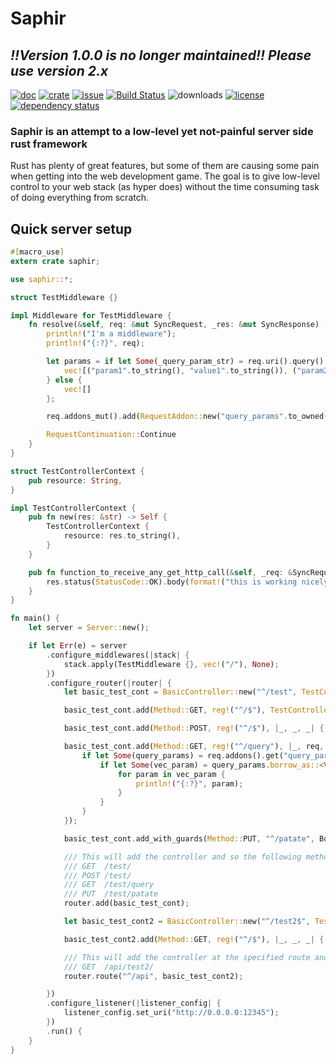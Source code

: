 # Saphir

## *_!!Version 1.0.0 is no longer maintained!! Please use version 2.x_*
[![doc](https://docs.rs/saphir/badge.svg)](https://docs.rs/saphir/)
[![crate](https://img.shields.io/crates/v/saphir.svg)](https://crates.io/crates/saphir)
[![issue](https://img.shields.io/github/issues/richerarc/saphir.svg)](https://github.com/richerarc/saphir/issues)
[![Build Status](https://travis-ci.org/richerarc/saphir.svg?branch=master)](https://travis-ci.org/richerarc/saphir)
![downloads](https://img.shields.io/crates/d/saphir.svg)
[![license](https://img.shields.io/crates/l/saphir.svg)](https://github.com/richerarc/saphir/blob/master/LICENSE)
[![dependency status](https://deps.rs/repo/github/richerarc/saphir/status.svg)](https://deps.rs/repo/github/richerarc/saphir)

### Saphir is an attempt to a low-level yet not-painful server side rust framework
Rust has plenty of great features, but some of them are causing some pain when getting into the web development game. The goal is to give low-level control to your web stack (as hyper does) without the time consuming task of doing everything from scratch.

## Quick server setup
```rust
#[macro_use]
extern crate saphir;

use saphir::*;

struct TestMiddleware {}

impl Middleware for TestMiddleware {
    fn resolve(&self, req: &mut SyncRequest, _res: &mut SyncResponse) -> RequestContinuation {
        println!("I'm a middleware");
        println!("{:?}", req);

        let params = if let Some(_query_param_str) = req.uri().query() {
            vec![("param1".to_string(), "value1".to_string()), ("param2".to_string(), "value2".to_string())]
        } else {
            vec![]
        };

        req.addons_mut().add(RequestAddon::new("query_params".to_owned(), params));

        RequestContinuation::Continue
    }
}

struct TestControllerContext {
    pub resource: String,
}

impl TestControllerContext {
    pub fn new(res: &str) -> Self {
        TestControllerContext {
            resource: res.to_string(),
        }
    }

    pub fn function_to_receive_any_get_http_call(&self, _req: &SyncRequest, res: &mut SyncResponse) {
        res.status(StatusCode::OK).body(format!("this is working nicely!\r\n the context string is : {}", self.resource));
    }
}

fn main() {
    let server = Server::new();

    if let Err(e) = server
        .configure_middlewares(|stack| {
            stack.apply(TestMiddleware {}, vec!("/"), None);
        })
        .configure_router(|router| {
            let basic_test_cont = BasicController::new("^/test", TestControllerContext::new("this is a private resource"));

            basic_test_cont.add(Method::GET, reg!("^/$"), TestControllerContext::function_to_receive_any_get_http_call);

            basic_test_cont.add(Method::POST, reg!("^/$"), |_, _, _| { println!("this was a post request") });

            basic_test_cont.add(Method::GET, reg!("^/query"), |_, req, _| {
                if let Some(query_params) = req.addons().get("query_params") {
                    if let Some(vec_param) = query_params.borrow_as::<Vec<(String, String)>>() {
                        for param in vec_param {
                            println!("{:?}", param);
                        }
                    }
                }
            });

            basic_test_cont.add_with_guards(Method::PUT, "^/patate", BodyGuard.into(), |_,_,_| {println!("this is only reachable if the request has a body")});

            /// This will add the controller and so the following method+route will be valid
            /// GET  /test/
            /// POST /test/
            /// GET  /test/query
            /// PUT  /test/patate
            router.add(basic_test_cont);

            let basic_test_cont2 = BasicController::new("^/test2$", TestControllerContext::new("this is a second private resource"));

            basic_test_cont2.add(Method::GET, reg!("^/$"), |_, _, _| { println!("this was a get request handled by the second controller") });

            /// This will add the controller at the specified route and so the following method+route will be valid
            /// GET  /api/test2/
            router.route("^/api", basic_test_cont2);

        })
        .configure_listener(|listener_config| {
            listener_config.set_uri("http://0.0.0.0:12345");
        })
        .run() {
    }
}
```
